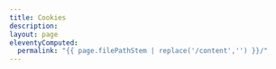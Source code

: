 ```yaml
---
title: Cookies
description:
layout: page
eleventyComputed:
  permalink: "{{ page.filePathStem | replace('/content','') }}/"
---
```

